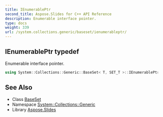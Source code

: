 ```yaml
---
title: IEnumerablePtr
second_title: Aspose.Slides for C++ API Reference
description: Enumerable interface pointer.
type: docs
weight: 339
url: /system.collections.generic/baseset/ienumerableptr/
---
```

## IEnumerablePtr typedef


Enumerable interface pointer.

```cpp
using System::Collections::Generic::BaseSet< T, SET_T >::IEnumerablePtr =  SharedPtr<IEnumerable<T> >
```

## See Also

* Class [BaseSet](../)
* Namespace [System::Collections::Generic](../../)
* Library [Aspose.Slides](../../../)